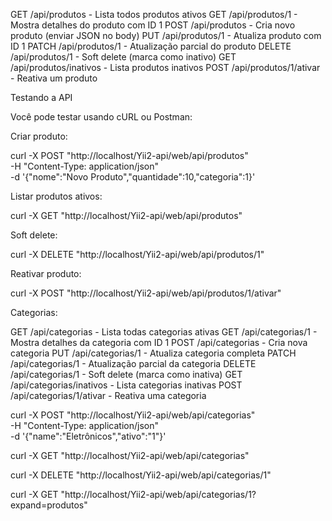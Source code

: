GET /api/produtos           - Lista todos produtos ativos
GET /api/produtos/1         - Mostra detalhes do produto com ID 1
POST /api/produtos          - Cria novo produto (enviar JSON no body)
PUT /api/produtos/1         - Atualiza produto com ID 1
PATCH /api/produtos/1       - Atualização parcial do produto
DELETE /api/produtos/1      - Soft delete (marca como inativo)
GET /api/produtos/inativos  - Lista produtos inativos
POST /api/produtos/1/ativar - Reativa um produto

Testando a API

Você pode testar usando cURL ou Postman:

Criar produto:

curl -X POST "http://localhost/Yii2-api/web/api/produtos" \
     -H "Content-Type: application/json" \
     -d '{"nome":"Novo Produto","quantidade":10,"categoria":1}'

Listar produtos ativos:

curl -X GET "http://localhost/Yii2-api/web/api/produtos"

Soft delete:

curl -X DELETE "http://localhost/Yii2-api/web/api/produtos/1"

Reativar produto:

curl -X POST "http://localhost/Yii2-api/web/api/produtos/1/ativar"


Categorias:

GET    /api/categorias          - Lista todas categorias ativas
GET    /api/categorias/1        - Mostra detalhes da categoria com ID 1
POST   /api/categorias          - Cria nova categoria
PUT    /api/categorias/1        - Atualiza categoria completa
PATCH  /api/categorias/1        - Atualização parcial da categoria
DELETE /api/categorias/1        - Soft delete (marca como inativa)
GET    /api/categorias/inativos - Lista categorias inativas
POST   /api/categorias/1/ativar - Reativa uma categoria

curl -X POST "http://localhost/Yii2-api/web/api/categorias" \
     -H "Content-Type: application/json" \
     -d '{"name":"Eletrônicos","ativo":"1"}'

curl -X GET "http://localhost/Yii2-api/web/api/categorias"

curl -X DELETE "http://localhost/Yii2-api/web/api/categorias/1"

curl -X GET "http://localhost/Yii2-api/web/api/categorias/1?expand=produtos"
